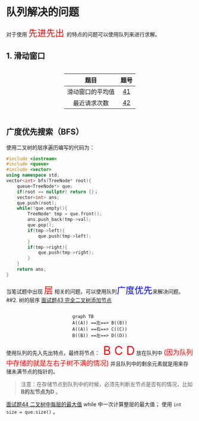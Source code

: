 #  队列解决的问题
对于使用 <font color='red' size=5> 先进先出 </font>的特点的问题可以使用队列来进行求解。
## 1. 滑动窗口

<!-- 让表格居中显示的风格 -->
<style>
.center 
{
  width: auto;
  display: table;
  margin-left: auto;
  margin-right: auto;
}
</style>

<div class="center">

|       题目       |               题号               |
| :--------------: | :------------------------------: |
| 滑动窗口的平均值   | [41](file///../mianshiti_41.cpp) |
|   最近请求次数   | [42](file///../mianshiti_42.cpp) |

</div>

## 广度优先搜索（BFS）
使用二叉树的层序遍历编写的代码为：

```cpp
#include <iostream>
#include <queue>
#include <vector>
using namespace std;
vector<int> bfs(TreeNode* root){
    queue<TreeNode*> que;
    if(root == nullptr) return {}；
    vector<int> ans;
    que.push(root);
    while(!que.empty(){
        TreeNode* tmp = que.front();
        ans.push_back(tmp->val);
        que.pop();
        if(tmp->left){
            que.push(tmp->left);
        }
        if(tmp->right){
            que.push(tmp->right);
        }
    }
    return ans;
}
```
当笔试题中出现 <font color = 'red' size = 5>层</font> 相关的问题，可以使用队列<font color = 'blue' size = 5>广度优先</font>来解决问题。
##2. 树的层序
[面试题43 完全二叉树添加节点](file///../mianshiti_43.cpp)
<style>
.center 
{
  width: auto;
  display: auto;
  margin-left: auto;
  margin-right: auto;
}
</style>

<div class="center">

```mermaid
graph TB
A((A)) ==左==> B((B))
A((A)) ==右==> C((C))
B((B)) ==左==> D((D))
```
</div>
使用队列的先入先出特点，最终将节点：<font color='red' size = 6> B C D</font> 放在队列中 <font color='red' size = 4> (因为队列中存储的就是左右子树不满的情况)</font> 并且队列中的剩余元素就是用来存储未满节点的指针的。

> 注意：在存储节点到队列中的时候，必须先判断左节点是否有的情况，比如  **B的左节点为D** 。   

[面试题44 二叉树中每层的最大值](file///../mianshiti_44.cpp)
while 中一次计算整层的最大值；  使用 `int size = que.size()` 。



